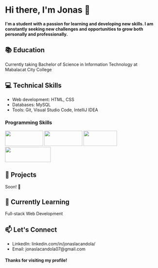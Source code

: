 <h1>Hi there, I'm Jonas 👋</h1>
<h4>I'm a student with a passion for learning and developing new skills. I am constantly seeking new challenges and opportunities to grow both personally and professionally.</h4>

<h2>📚 Education</h2>
Currently taking Bachelor of Science in Information Technology at Mabalacat City College
<h2>💻 Technical Skills</h2>
<ul>
  <li>Web development: HTML, CSS</li>
  <li>Databases: MySQL</li>
  <li>Tools: Git, Visual Studio Code, IntelliJ IDEA</li>
</ul>
<h3>Programming Skills</h3>

<img src="https://img.shields.io/badge/-C%23-239120?logo=c-sharp&logoColor=white&style=flat" width="125" height="50"> <img src="https://img.shields.io/badge/-Java-007396?logo=java&logoColor=white&style=flat" width="125" height="50"> <img src="https://img.shields.io/badge/-.NET-5C2D91?logo=.net&logoColor=white&style=flat" width="110" height="50"> <img src="https://img.shields.io/badge/-JavaScript-F7DF1E?logo=javascript&logoColor=black&style=flat" width="150" height="50">

<h2>🚀 Projects</h2>
Soon! 👋
<h2>🌱 Currently Learning</h2>
Full-stack Web Development
<h2>📫 Let's Connect</h2>
<ul>
  <li>LinkedIn: linkedin.com/in/jonaslacandola/</li>
  <li>Email: jonaslacandola07@gmail.com</li>
</ul>

<h4>Thanks for visiting my profile!</h4>
